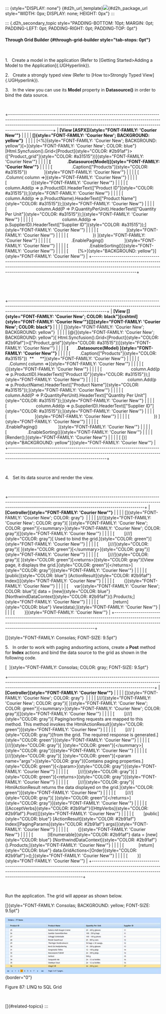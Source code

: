 ::: {style="DISPLAY: none"}
[](ms-xhelp:///?Id=d2h_url_template){#d2h_url_template}![](!package_url!){#d2h_package_url style="WIDTH: 0px; DISPLAY: none; HEIGHT: 0px"}
:::

::: {.d2h_secondary_topic style="PADDING-BOTTOM: 10pt; MARGIN: 0pt; PADDING-LEFT: 0pt; PADDING-RIGHT: 0pt; PADDING-TOP: 0pt"}
#### Through Grid Builder {#through-grid-builder style="tab-stops: 0pt"}

 

1.   Create a model in the application (Refer to [Getting Started\>Adding a Model to the Application]{.UGHyperlink}).

2.   Create a strongly typed view (Refer to [How to\>Strongly Typed View]{.UGHyperlink}).

3.   In the view you can use its **Model** property in **Datasource()** in order to bind the data source.

 

+----------------------------------------------------------------------------------------------------------------------------------------------------------------------------------------------------------------------------------------------------------------+
| **[View \[ASPX\]]{style="FONT-FAMILY: 'Courier New'"}**                                                                                                                                                                                                        |
|                                                                                                                                                                                                                                                                |
| **[]{style="FONT-FAMILY: 'Courier New'; BACKGROUND: yellow"}**                                                                                                                                                                                                 |
|                                                                                                                                                                                                                                                                |
| [\<%]{style="FONT-FAMILY: 'Courier New'; BACKGROUND: yellow"}[=]{style="FONT-FAMILY: 'Courier New'; COLOR: blue"}[Html.Syncfusion().Grid\<[Product]{style="COLOR: #2b91af"}\>([\"Product_grid\"]{style="COLOR: #a31515"})]{style="FONT-FAMILY: 'Courier New'"} |
|                                                                                                                                                                                                                                                                |
| **[                .Datasource(Model)]{style="FONT-FAMILY: 'Courier New'"}**                                                                                                                                                                                   |
|                                                                                                                                                                                                                                                                |
| [                .Caption([\"Products\"]{style="COLOR: #a31515"})              ]{style="FONT-FAMILY: 'Courier New'"}                                                                                                                                           |
|                                                                                                                                                                                                                                                                |
| [                .Column( column =\>]{style="FONT-FAMILY: 'Courier New'"}                                                                                                                                                                                      |
|                                                                                                                                                                                                                                                                |
| [                    {]{style="FONT-FAMILY: 'Courier New'"}                                                                                                                                                                                                    |
|                                                                                                                                                                                                                                                                |
| [                        column.Add(p =\> p.ProductID).HeaderText([\"Product ID\"]{style="COLOR: #a31515"});]{style="FONT-FAMILY: 'Courier New'"}                                                                                                              |
|                                                                                                                                                                                                                                                                |
| [                        column.Add(p =\> p.ProductName).HeaderText([\"Product Name\"]{style="COLOR: #a31515"});]{style="FONT-FAMILY: 'Courier New'"}                                                                                                          |
|                                                                                                                                                                                                                                                                |
| [                        column.Add(P =\> P.QuantityPerUnit).HeaderText([\"Quantity Per Unit\"]{style="COLOR: #a31515"});]{style="FONT-FAMILY: 'Courier New'"}                                                                                                 |
|                                                                                                                                                                                                                                                                |
| [                        column.Add(p =\> p.SupplierID).HeaderText([\"Supplier ID\"]{style="COLOR: #a31515"});]{style="FONT-FAMILY: 'Courier New'"}                                                                                                            |
|                                                                                                                                                                                                                                                                |
| [                       ]{style="FONT-FAMILY: 'Courier New'"}                                                                                                                                                                                                  |
|                                                                                                                                                                                                                                                                |
| [                    }) ]{style="FONT-FAMILY: 'Courier New'"}                                                                                                                                                                                                  |
|                                                                                                                                                                                                                                                                |
| [                 .EnablePaging()                 ]{style="FONT-FAMILY: 'Courier New'"}                                                                                                                                                                        |
|                                                                                                                                                                                                                                                                |
| [                 .EnableSorting()]{style="FONT-FAMILY: 'Courier New'"}                                                                                                                                                                                        |
|                                                                                                                                                                                                                                                                |
| [        [%\>]{style="BACKGROUND: yellow"}]{style="FONT-FAMILY: 'Courier New'"}                                                                                                                                                                                |
+----------------------------------------------------------------------------------------------------------------------------------------------------------------------------------------------------------------------------------------------------------------+

 

 

+-------------------------------------------------------------------------------------------------------------------------------------------------------------------------------------------------------------+
| **[View \[]{style="FONT-FAMILY: 'Courier New'; COLOR: black"}[cshtml]{style="FONT-FAMILY: 'Courier New'"}[\]]{style="FONT-FAMILY: 'Courier New'; COLOR: black"}**                                           |
|                                                                                                                                                                                                             |
| []{style="FONT-FAMILY: 'Courier New'; BACKGROUND: yellow"}                                                                                                                                                  |
|                                                                                                                                                                                                             |
| [\@{]{style="FONT-FAMILY: 'Courier New'; BACKGROUND: yellow"}[ Html.Syncfusion().Grid\<[Product]{style="COLOR: #2b91af"}\>([\"Product_grid\"]{style="COLOR: #a31515"})]{style="FONT-FAMILY: 'Courier New'"} |
|                                                                                                                                                                                                             |
| **[        .Datasource(Model) ]{style="FONT-FAMILY: 'Courier New'"}**                                                                                                                                       |
|                                                                                                                                                                                                             |
| [        .Caption([\"Products\"]{style="COLOR: #a31515"})  **     **]{style="FONT-FAMILY: 'Courier New'"}                                                                                                   |
|                                                                                                                                                                                                             |
| [           .Column( column =\>]{style="FONT-FAMILY: 'Courier New'"}                                                                                                                                        |
|                                                                                                                                                                                                             |
| [               {]{style="FONT-FAMILY: 'Courier New'"}                                                                                                                                                      |
|                                                                                                                                                                                                             |
| [                        column.Add(p =\> p.ProductID).HeaderText([\"Product ID\"]{style="COLOR: #a31515"});]{style="FONT-FAMILY: 'Courier New'"}                                                           |
|                                                                                                                                                                                                             |
| [                        column.Add(p =\> p.ProductName).HeaderText([\"Product Name\"]{style="COLOR: #a31515"});]{style="FONT-FAMILY: 'Courier New'"}                                                       |
|                                                                                                                                                                                                             |
| [                        column.Add(P =\> P.QuantityPerUnit).HeaderText([\"Quantity Per Unit\"]{style="COLOR: #a31515"});]{style="FONT-FAMILY: 'Courier New'"}                                              |
|                                                                                                                                                                                                             |
| [                        column.Add(p =\> p.SupplierID).HeaderText([\"Supplier ID\"]{style="COLOR: #a31515"});]{style="FONT-FAMILY: 'Courier New'"}                                                         |
|                                                                                                                                                                                                             |
| [                       ]{style="FONT-FAMILY: 'Courier New'"}                                                                                                                                               |
|                                                                                                                                                                                                             |
| [                    }) ]{style="FONT-FAMILY: 'Courier New'"}                                                                                                                                               |
|                                                                                                                                                                                                             |
| [                 .EnablePaging()                 ]{style="FONT-FAMILY: 'Courier New'"}                                                                                                                     |
|                                                                                                                                                                                                             |
| [                 .EnableSorting()]{style="FONT-FAMILY: 'Courier New'"}                                                                                                                                     |
|                                                                                                                                                                                                             |
| [Render();]{style="FONT-FAMILY: 'Courier New'"}                                                                                                                                                             |
|                                                                                                                                                                                                             |
| [ [}]{style="BACKGROUND: yellow"}]{style="FONT-FAMILY: 'Courier New'"}                                                                                                                                      |
+-------------------------------------------------------------------------------------------------------------------------------------------------------------------------------------------------------------+

 

4.   Set its data source and render the view.

 

+--------------------------------------------------------------------------------------------------------------------------------------------------------------------------------------------------------------------------------+
| **[Controller]{style="FONT-FAMILY: 'Courier New'"}**                                                                                                                                                                           |
|                                                                                                                                                                                                                                |
| []{style="FONT-FAMILY: 'Courier New'; COLOR: gray"}                                                                                                                                                                            |
|                                                                                                                                                                                                                                |
| [///]{style="FONT-FAMILY: 'Courier New'; COLOR: gray"}[ ]{style="FONT-FAMILY: 'Courier New'; COLOR: green"}[\<summary\>]{style="FONT-FAMILY: 'Courier New'; COLOR: gray"}[]{style="FONT-FAMILY: 'Courier New'"}                |
|                                                                                                                                                                                                                                |
| [        [///]{style="COLOR: gray"}[ Used to bind the grid.]{style="COLOR: green"}]{style="FONT-FAMILY: 'Courier New'"}                                                                                                        |
|                                                                                                                                                                                                                                |
| [        [///]{style="COLOR: gray"}[ ]{style="COLOR: green"}[\</summary\>]{style="COLOR: gray"}]{style="FONT-FAMILY: 'Courier New'"}                                                                                           |
|                                                                                                                                                                                                                                |
| [        [///]{style="COLOR: gray"}[ ]{style="COLOR: green"}[\<returns\>]{style="COLOR: gray"}[View page, it displays the grid.]{style="COLOR: green"}[\</returns\>]{style="COLOR: gray"}]{style="FONT-FAMILY: 'Courier New'"} |
|                                                                                                                                                                                                                                |
| [        [public]{style="COLOR: blue"} [ActionResult]{style="COLOR: #2b91af"} Index()]{style="FONT-FAMILY: 'Courier New'"}                                                                                                     |
|                                                                                                                                                                                                                                |
| [        {]{style="FONT-FAMILY: 'Courier New'"}                                                                                                                                                                                |
|                                                                                                                                                                                                                                |
| [     var]{style="FONT-FAMILY: 'Courier New'; COLOR: blue"}[ data = [new]{style="COLOR: blue"} [NorthwindDataContext]{style="COLOR: #2b91af"}().Products;]{style="FONT-FAMILY: 'Courier New'"}                                 |
|                                                                                                                                                                                                                                |
| [            [return]{style="COLOR: blue"} View(data);]{style="FONT-FAMILY: 'Courier New'"}                                                                                                                                    |
|                                                                                                                                                                                                                                |
| [        }]{style="FONT-FAMILY: 'Courier New'"}                                                                                                                                                                                |
+--------------------------------------------------------------------------------------------------------------------------------------------------------------------------------------------------------------------------------+

[]{style="FONT-FAMILY: Consolas; FONT-SIZE: 9.5pt"} 

5.   In order to work with paging andsorting actions, create a **Post** method for **Index** actions and bind the data source to the grid as shown in the following code.

[  ]{style="FONT-FAMILY: Consolas; COLOR: gray; FONT-SIZE: 9.5pt"}

+-------------------------------------------------------------------------------------------------------------------------------------------------------------------------------------------------------------------------------------+
| **[Controller]{style="FONT-FAMILY: 'Courier New'"}**                                                                                                                                                                                |
|                                                                                                                                                                                                                                     |
| []{style="FONT-FAMILY: 'Courier New'; COLOR: gray"}                                                                                                                                                                                 |
|                                                                                                                                                                                                                                     |
| [///]{style="FONT-FAMILY: 'Courier New'; COLOR: gray"}[ ]{style="FONT-FAMILY: 'Courier New'; COLOR: green"}[\<summary\>]{style="FONT-FAMILY: 'Courier New'; COLOR: gray"}[]{style="FONT-FAMILY: 'Courier New'"}                     |
|                                                                                                                                                                                                                                     |
| [        [///]{style="COLOR: gray"}[ Paging/sorting requests are mapped to this method. This method invokes the HtmlActionResult]{style="COLOR: green"}]{style="FONT-FAMILY: 'Courier New'"}                                        |
|                                                                                                                                                                                                                                     |
| [        [/// ]{style="COLOR: gray"}[from the grid. The required response is generated.]{style="COLOR: green"}]{style="FONT-FAMILY: 'Courier New'"}                                                                                 |
|                                                                                                                                                                                                                                     |
| [        [///]{style="COLOR: gray"}[ ]{style="COLOR: green"}[\</summary\>]{style="COLOR: gray"}]{style="FONT-FAMILY: 'Courier New'"}                                                                                                |
|                                                                                                                                                                                                                                     |
| [        [///]{style="COLOR: gray"}[ ]{style="COLOR: green"}[\<param name=\"args\"\>]{style="COLOR: gray"}[Contains paging properties.]{style="COLOR: green"}[\</param\>]{style="COLOR: gray"}]{style="FONT-FAMILY: 'Courier New'"} |
|                                                                                                                                                                                                                                     |
| [        [///]{style="COLOR: gray"}[ ]{style="COLOR: green"}[\<returns\>]{style="COLOR: gray"}]{style="FONT-FAMILY: 'Courier New'"}                                                                                                 |
|                                                                                                                                                                                                                                     |
| [        [///]{style="COLOR: gray"}[ HtmlActionResult returns the data displayed on the grid.]{style="COLOR: green"}]{style="FONT-FAMILY: 'Courier New'"}                                                                           |
|                                                                                                                                                                                                                                     |
| [        [///]{style="COLOR: gray"}[ ]{style="COLOR: green"}[\</returns\>]{style="COLOR: gray"}]{style="FONT-FAMILY: 'Courier New'"}                                                                                                |
|                                                                                                                                                                                                                                     |
| [        \[[AcceptVerbs]{style="COLOR: #2b91af"}([HttpVerbs]{style="COLOR: #2b91af"}.Post)\]]{style="FONT-FAMILY: 'Courier New'"}                                                                                                   |
|                                                                                                                                                                                                                                     |
| [        [public]{style="COLOR: blue"} [ActionResult]{style="COLOR: #2b91af"} Index([PagingParams]{style="COLOR: #2b91af"} args)]{style="FONT-FAMILY: 'Courier New'"}                                                               |
|                                                                                                                                                                                                                                     |
| [        {]{style="FONT-FAMILY: 'Courier New'"}                                                                                                                                                                                     |
|                                                                                                                                                                                                                                     |
| [            [IEnumerable]{style="COLOR: #2b91af"} data = [new]{style="COLOR: blue"} [NorthwindDataContext]{style="COLOR: #2b91af"}().Products;]{style="FONT-FAMILY: 'Courier New'"}                                                |
|                                                                                                                                                                                                                                     |
| [            [return]{style="COLOR: blue"} data.GridActions\<[Order]{style="COLOR: #2b91af"}\>();]{style="FONT-FAMILY: 'Courier New'"}                                                                                              |
|                                                                                                                                                                                                                                     |
| [        }]{style="FONT-FAMILY: 'Courier New'"}                                                                                                                                                                                     |
+-------------------------------------------------------------------------------------------------------------------------------------------------------------------------------------------------------------------------------------+

 

Run the application. The grid will appear as shown below.

[]{style="FONT-FAMILY: Consolas; BACKGROUND: yellow; FONT-SIZE: 9.5pt"} 

![](ImagesExt/image58_93.jpg){border="0"}

Figure 87: LINQ to SQL Grid

 

[]{#related-topics}
:::
